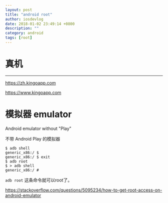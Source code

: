 ```yaml
---
layout: post
title: "android root"
author: iosdevlog
date: 2018-01-02 23:49:14 +0800
description: ""
category: android
tags: [root]
---
```


# 真机
---

<https://zh.kingoapp.com>

<https://www.kingoapp.com>

# 模拟器 emulator

Android emulator without "Play"

不带 Android Play 的模拟器

```
$ adb shell
generic_x86:/ $
generic_x86:/ $ exit
$ adb root
$ > adb shell
generic_x86:/ #
```

`adb root` 这条命令就可以root了。

<https://stackoverflow.com/questions/5095234/how-to-get-root-access-on-android-emulator>
